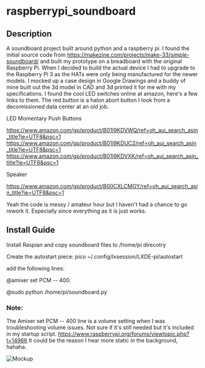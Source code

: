 # raspberrypi_soundboard

## Description
A soundboard project built around python and a raspberry pi. I found the initial source code from https://makezine.com/projects/make-33/simple-soundboard/ and built my prototype on a breadboard with the original Raspberry Pi. When I decided to build the actual device I had to upgrade to the Raspberry Pi 3 as the HATs were only being manufactured for the newer models. I mocked up a case design in Google Drawings and a buddy of mine built out the 3d model in CAD and 3d printed it for me with my specifications. I found the cool LED switches online at amazon, here's a few links to them. The red button is a halon abort button I took from a decomissioned data center at an old job.

LED Momentary Push Buttons

https://www.amazon.com/gp/product/B01I9KDVWQ/ref=oh_aui_search_asin_title?ie=UTF8&psc=1
https://www.amazon.com/gp/product/B01I9KDUC2/ref=oh_aui_search_asin_title?ie=UTF8&psc=1
https://www.amazon.com/gp/product/B01I9KDVXK/ref=oh_aui_search_asin_title?ie=UTF8&psc=1

Speaker

https://www.amazon.com/gp/product/B00CXLCMGY/ref=oh_aui_search_asin_title?ie=UTF8&psc=1


Yeah the code is messy / amateur hour but I haven't had a chance to go rework it. Especially since everything as it is just works.

## Install Guide
Install Raspian and copy soundboard files to /home/pi direcotry

Create the autostart piece:
pico ~/.config/lxsession/LXDE-pi/autostart

add the following lines:

@amixer set PCM -- 400.

@sudo python /home/pi/soundboard.py

### Note:
The Amixer set PCM -- 400 line is a volume setting when I was troubleshooting volume issues. Not sure if it's still needed but it's included in my startup script. https://www.raspberrypi.org/forums/viewtopic.php?t=14966
It could be the reason I hear more static in the background,  hahaha.

![Mockup](https://github.com/SXN31/raspberrypi_soundboard/blob/master/Raspberry%20Pi%20Soundboard%20Case.jpg)

